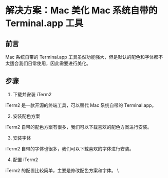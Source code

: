 # 解决方案：Mac 美化 Mac 系统自带的 Terminal.app 工具

## 前言

Mac 系统自带的 Terminal.app 工具虽然功能强大，但是默认的配色和字体都不太适合我们日常使用，因此需要进行美化。

## 步骤

1. 下载并安装 iTerm2

iTerm2 是一款开源的终端工具，可以替代 Mac 系统自带的 Terminal.app。

2. 安装配色方案

iTerm2 自带的配色方案有很多，我们可以下载喜欢的配色方案进行安装。

3. 安装字体

iTerm2 自带的字体也很多，我们可以下载喜欢的字体进行安装。

4. 配置 iTerm2

iTerm2 的配置比较简单，主要是修改配色方案和字体。
\